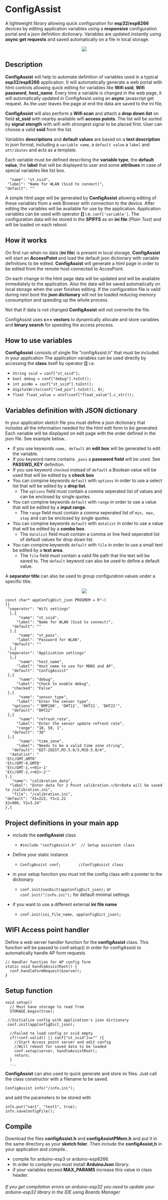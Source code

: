 # ConfigAssist
A lightweight library allowing quick configuration for **esp32/esp8266** devices by editing application variables using a **responsive** configuration portal and a json definition dictionary. Variables are updated instantly using **async get requests** and saved automatically on a file in local storage.

<p align="center">
  <img src="docs/config.png">
</p>

## Description
**ConfigAssist** will help to automate definition of variables used in a typical **esp32/esp8266** application. It will automatically generate a web portal with html controls allowing quick editing for variables like  **Wifi ssid**, **Wifi password**, **host_name**. Every time a variable is changed in the web page, it will automatically updated in ConfigAssist using an **async** javascript get request. As the user leaves the page at end the data are saved to the ini file.

**ConfigAssist** will also perform a **Wifi scan** and attach a **drop down list** on field **st_ssid** with nearby available wifi **access points**. The list will be sorted by **signal stength** with wifi with strongest signal to be placed first. User can choose a valid **ssid** from the list.

Variables **descriptions** and **default values** are based on a **text description** in json format, including a `variable name`, a `default value` a `label` and `attributes` and acts as a template.

Each variable must be defined describing the **variable type**, the **default value**, the **label** that will be displayed to user and some **attribues** in case of special variables like list box.
 ```
   "name": "st_ssid",
  "label": "Name for WLAN (Ssid to connect)",
"default": ""
   ```
A simple html page will be generated by **ConfigAssist** allowing editing of these variables from a web Browser with connection to the device. After editing the variables will be available for use by the application. Application variables can be used with operator **[]** i.e. ```conf['variable']```. The configuration data will be stored in the **SPIFFS** as an **ini file** <em>(Plain Text)</em> and will be  loaded on each reboot.

## How it works
On first run when no data (**ini file**) is present in local storage, **ConfigAssist** will start an **AccessPoint** and load the default json dictionary with variable definitions to be edited.  **ConfigAssist** will generate a html page in order to be edited from the remote host connected to AccesPoint.

On each change in the html page data will be updated and will be available immediately to the application. Also the data will be saved automatically on local storage when the user finishes editing. If the configuration file is valid during next boot the **json dictionary** will not be loaded reducing memory consumption and speeding up the whole process.

Not that if data is not changed **ConfigAssist** will not overwrite the file.

ConfigAssist uses **c++ vectors** to dynamically allocate and store variables and **binary search** for speeding the access process.

## How to use variables
**ConfigAssist** consists of single file "configAssist.h" that must be included in your application 
The application variables can be used directly by accessing the **class** itself by operator **[]**
i.e.

+ `String ssid = conf["st_ssid"];`
+ `bool debug = conf["debug"].toInt();`
+ `int pinNo = conf["st_ssid"].toInt();`
+ `digitalWrite(conf["led_pin"].toInt(), 0)`;
+ `float float_value = atof(conf["float_value"].c_str());`

## Variables definition with JSON dictionary
In your application sketch file you must define a json dictionary that includes all the information needed 
for the html edit form to be generated. Each variable will be displayed on edit page with the order 
defined in the json file.  See example below..

+ if you use keywords `name, default` an **edit box** will be generated to edit the variable.
+ If you keyword name contains ``_pass`` a **password field** will be used. See **PASSWD_KEY** definition. 
+ If you use keyword `checked` instead of `default` a Boolean value will be used that will be edited by a **check box**
+ You can compine keywords `default` with `options` in order to use a select list that will be edited by a **drop list**. 
  - The `options` field must contain a comma seperated list of values and can be enclosed by single quotes.
+ You can compine keywords `default` with `range` in order to use a value that will be edited by a **input range**. 
  - The `range` field must contain a comma seperated list of `min, max, step` and can be enclosed by single quotes.
+ You can compine keywords `default` with `datalist` in order to use a value that will be edited by a **combo box**. 
  - The `datalist` field must contain a comma or line feed seperated list of default values for drop down list.
+ You can compine keywords `default` with `file` in order to use a small text be edited by a **text area**. 
  - The `file` field must contain a valid file path that the text will be saved to. The `default` keyword can also be used to define a default value.
  
A **separator title** can also be used to group configuration values under a specific title.
<p align="center">
  <img src="docs/config_colapsed.png">
</p>


```
const char* appConfigDict_json PROGMEM = R"~(
[{
 "seperator": "Wifi settings"
  },{
      "name": "st_ssid",
     "label": "Name for WLAN (Ssid to connect)",
   "default": ""
  },{
      "name": "st_pass",
     "label": "Password for WLAN",
   "default": ""
  },{
 "seperator": "Application settings"
  },{
      "name": "host_name",
     "label": "Host name to use for MDNS and AP",
   "default": "ConfigAssist"
 },{
      "name": "debug",
     "label": "Check to enable debug",
   "checked": "False"
 },{
      "name": "sensor_type",
     "label": "Enter the sensor type",
   "options": "'BMP280', 'DHT12', 'DHT21', 'DHT22'",
   "default": "DHT22"
 },{
      "name": "refresh_rate",
     "label": "Enter the sensor update refresh rate",
     "range": "10, 50, 1",
   "default": "30"
 },{
      "name": "time_zone",
     "label": "Needs to be a valid time zone string",
   "default": "EET-2EEST,M3.5.0/3,M10.5.0/4",    
  "datalist": "
'Etc/GMT,GMT0'
'Etc/GMT-0,GMT0'
'Etc/GMT-1,<+01>-1'
'Etc/GMT-2,<+02>-2'"
}.{
   "name": "calibration_data",
  "label": "Enter data for 2 Point calibration.</br>Data will be saved to /calibration.ini",
   "file": "/calibration.ini",
"default": "X1=222, Y1=1.22
X2=900, Y2=3.24"
},{
```

## Project definitions in your main app

+ include the **configAssist**  class
  - `#include "configAssist.h"  // Setup assistant class`

+ Define your static instance
  - `ConfigAssist conf;        //ConfigAssist class`

+ in your setup function you must init the config class with a pointer to the dictionary
  - `conf.initJsonDict(appConfigDict_json);` or `conf.init("/info.ini");` for default minimal settings
+ if you want to use a different external **ini file name**
  - `conf.init(ini_file_name, appConfigDict_json);`
 
## WIFI Access point handler
Define a web server handler function for the **configAssist** class. This function will be passed to 
conf.setup() in order for configAssist to automatically handle AP form requests
```
// Handler function for AP config form
static void handleAssistRoot() { 
  conf.handleFormRequest(&server); 
}
```
## Setup function
```
void setup()
  // Must have storage to read from
  STORAGE.begin(true);
  
 //Initialize config with application's json dictionary
 conf.init(appConfigDict_json);  

  //Failed to load config or ssid empty
  if(!conf.valid() || conf["st_ssid"]=="" ){ 
    //Start Access point server and edit config
    //Will reboot for saved data to be loaded
    conf.setup(server, handleAssistRoot);
    return;
  }
  ...
  ```
  
**ConfigAssist** can also used to quick generate and store ini files.
Just call the class constructor with a filename to be saved.
```
ConfigAssist info("/info.ini");
```
and add the parameters to be stored with
```
info.put("var1", "test1", true);
info.saveConfigFile();
```

## Compile
Download the files **configAssist.h** and **configAssistPMem.h** and put it in the same directory
as your **sketch foler**. Then include the **configAssist,h** in your application and compile..

+ compile for arduino-esp3 or arduino-esp8266.
+ In order to compile you must install **ArduinoJson** library.
+ if your variables exceed **MAX_PARAMS** increase this value in class header.

###### If you get compilation errors on arduino-esp32 you need to update your arduino-esp32 library in the IDE using Boards Manager
